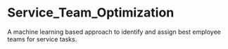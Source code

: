 # Service_Team_Optimization

A machine learning based approach to identify and assign best employee teams for service tasks.
